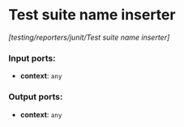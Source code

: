 # Test suite name inserter

_[testing/reporters/junit/Test suite name inserter]_

### Input ports:

* __context__: ` any `

### Output ports:

* __context__: ` any `

